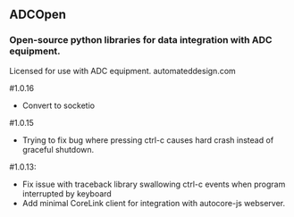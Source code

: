## ADCOpen
### Open-source python libraries for data integration with ADC equipment.

Licensed for use with ADC equipment. 
automateddesign.com


#1.0.16
- Convert to socketio


#1.0.15
- Trying to fix bug where pressing ctrl-c causes hard crash instead of graceful shutdown.



#1.0.13:
- Fix issue with traceback library swallowing ctrl-c events when program interrupted by keyboard
- Add minimal CoreLink client for integration with autocore-js webserver. 